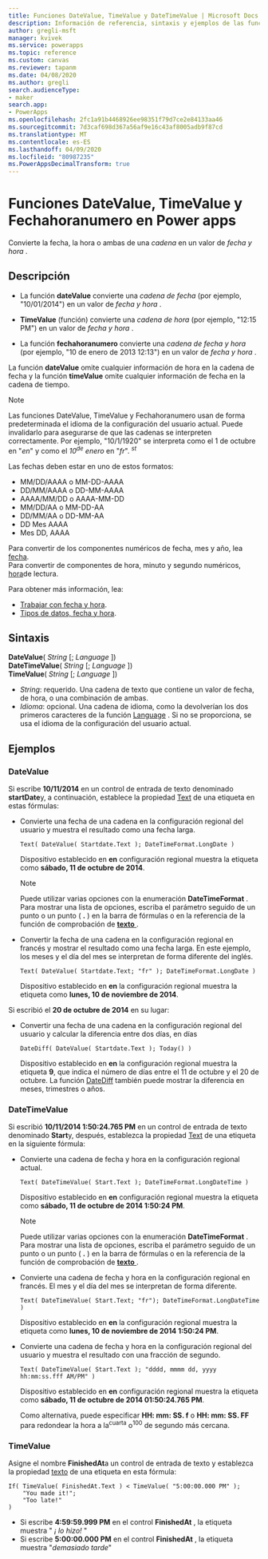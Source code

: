 ```yaml
---
title: Funciones DateValue, TimeValue y DateTimeValue | Microsoft Docs
description: Información de referencia, sintaxis y ejemplos de las funciones DateValue, TimeValue y Fechahoranumero en Power apps
author: gregli-msft
manager: kvivek
ms.service: powerapps
ms.topic: reference
ms.custom: canvas
ms.reviewer: tapanm
ms.date: 04/08/2020
ms.author: gregli
search.audienceType:
- maker
search.app:
- PowerApps
ms.openlocfilehash: 2fc1a91b4468926ee98351f79d7ce2e84133aa46
ms.sourcegitcommit: 7d3caf698d367a56af9e16c43af8005adb9f87cd
ms.translationtype: MT
ms.contentlocale: es-ES
ms.lasthandoff: 04/09/2020
ms.locfileid: "80987235"
ms.PowerAppsDecimalTransform: true
---
```

# <a name="datevalue-timevalue-and-datetimevalue-functions-in-power-apps"></a>Funciones DateValue, TimeValue y Fechahoranumero en Power apps

Convierte la fecha, la hora o ambas de una *cadena* en un valor de *fecha y hora* .

## <a name="description"></a>Descripción

- La función **dateValue** convierte una *cadena de fecha* (por ejemplo, "10/01/2014") en un valor de *fecha y hora* .

- **TimeValue** (función) convierte una *cadena de hora* (por ejemplo, "12:15 PM") en un valor de *fecha y hora* .

- La función **fechahoranumero** convierte una *cadena de fecha y hora* (por ejemplo, "10 de enero de 2013 12:13") en un valor de *fecha y hora* .

La función **dateValue** omite cualquier información de hora en la cadena de fecha y la función **timeValue** omite cualquier información de fecha en la cadena de tiempo.

> [!NOTE]
> Las funciones DateValue, TimeValue y Fechahoranumero usan de forma predeterminada el idioma de la configuración del usuario actual. Puede invalidarlo para asegurarse de que las cadenas se interpreten correctamente. Por ejemplo, "10/1/1920" se interpreta como el 1 de octubre en "*en*" y como el *10<sup>de</sup> enero* en "*fr*". *<sup>st</sup>*

Las fechas deben estar en uno de estos formatos:

- MM/DD/AAAA o MM-DD-AAAA
- DD/MM/AAAA o DD-MM-AAAA
- AAAA/MM/DD o AAAA-MM-DD
- MM/DD/AA o MM-DD-AA
- DD/MM/AA o DD-MM-AA
- DD Mes AAAA
- Mes DD, AAAA

Para convertir de los componentes numéricos de fecha, mes y año, lea [fecha](function-date-time.md). <br>
Para convertir de componentes de hora, minuto y segundo numéricos, [hora](function-date-time.md)de lectura.

Para obtener más información, lea:

- [Trabajar con fecha y hora](../show-text-dates-times.md).
- [Tipos de datos, fecha y hora](data-types.md#date-time-and-datetime).

## <a name="syntax"></a>Sintaxis

**DateValue**( *String* [; *Language* ])<br>
**DateTimeValue**( *String* [; *Language* ])<br>
**TimeValue**( *String* [; *Language* ])

* *String*: requerido. Una cadena de texto que contiene un valor de fecha, de hora, o una combinación de ambas.
* *Idioma*: opcional. Una cadena de idioma, como la devolverían los dos primeros caracteres de la función [Language](function-language.md) .  Si no se proporciona, se usa el idioma de la configuración del usuario actual.  

## <a name="examples"></a>Ejemplos

### <a name="datevalue"></a>DateValue

Si escribe **10/11/2014** en un control de entrada de texto denominado **startDate**y, a continuación, establece la propiedad [Text](../controls/properties-core.md) de una etiqueta en estas fórmulas:

- Convierte una fecha de una cadena en la configuración regional del usuario y muestra el resultado como una fecha larga.

    ```powerapps-comma
    Text( DateValue( Startdate.Text ); DateTimeFormat.LongDate )
    ```

    Dispositivo establecido en **en** configuración regional muestra la etiqueta como **sábado, 11 de octubre de 2014**.
  
    > [!NOTE]
    > Puede utilizar varias opciones con la enumeración **DateTimeFormat** . Para mostrar una lista de opciones, escriba el parámetro seguido de un punto o un punto ( **.** ) en la barra de fórmulas o en la referencia de la función de comprobación de [ **texto** ](function-text.md).

- Convertir la fecha de una cadena en la configuración regional en francés y mostrar el resultado como una fecha larga. En este ejemplo, los meses y el día del mes se interpretan de forma diferente del inglés.

    ```powerapps-comma
    Text( DateValue( Startdate.Text; "fr" ); DateTimeFormat.LongDate )
    ```
  
    Dispositivo establecido en **en** la configuración regional muestra la etiqueta como **lunes, 10 de noviembre de 2014**.

Si escribió el **20 de octubre de 2014** en su lugar:

- Convertir una fecha de una cadena en la configuración regional del usuario y calcular la diferencia entre dos días, en días

    ```powerapps-comma
    DateDiff( DateValue( Startdate.Text ); Today() )
    ```
  
    Dispositivo establecido en **en** la configuración regional muestra la etiqueta **9**, que indica el número de días entre el 11 de octubre y el 20 de octubre. La función [DateDiff](function-dateadd-datediff.md) también puede mostrar la diferencia en meses, trimestres o años.

### <a name="datetimevalue"></a>DateTimeValue

Si escribió **10/11/2014 1:50:24.765 PM** en un control de entrada de texto denominado **Start**y, después, establezca la propiedad [Text](../controls/properties-core.md) de una etiqueta en la siguiente fórmula:

- Convierte una cadena de fecha y hora en la configuración regional actual.
 
    ```powerapps-comma
    Text( DateTimeValue( Start.Text ); DateTimeFormat.LongDateTime )
    ```    
    
    Dispositivo establecido en **en** configuración regional muestra la etiqueta como **sábado, 11 de octubre de 2014 1:50:24 PM**.
  
  > [!NOTE]
  > Puede utilizar varias opciones con la enumeración **DateTimeFormat** . Para mostrar una lista de opciones, escriba el parámetro seguido de un punto o un punto ( **.** ) en la barra de fórmulas o en la referencia de la función de comprobación de [ **texto** ](function-text.md).

- Convierte una cadena de fecha y hora en la configuración regional en francés. El mes y el día del mes se interpretan de forma diferente.

    ```powerapps-comma
    Text( DateTimeValue( Start.Text; "fr"); DateTimeFormat.LongDateTime )
    ```
  
    Dispositivo establecido en **en** la configuración regional muestra la etiqueta como **lunes, 10 de noviembre de 2014 1:50:24 PM**.

- Convierte una cadena de fecha y hora en la configuración regional del usuario y muestra el resultado con una fracción de segundo.

    ```powerapps-comma
    Text( DateTimeValue( Start.Text ); "dddd, mmmm dd, yyyy hh:mm:ss.fff AM/PM" )
    ```
  
    Dispositivo establecido en **en** configuración regional muestra la etiqueta como **sábado, 11 de octubre de 2014 01:50:24.765 PM**.
  
    Como alternativa, puede especificar **HH: mm: SS. f** o **HH: mm: SS. FF** para redondear la hora a la<sup>cuarta</sup> o<sup>100</sup> de segundo más cercana.

### <a name="timevalue"></a>TimeValue

Asigne el nombre **FinishedAt**a un control de entrada de texto y establezca la propiedad [texto](../controls/properties-core.md) de una etiqueta en esta fórmula:

```powerapps-comma
If( TimeValue( FinishedAt.Text ) < TimeValue( "5:00:00.000 PM" ); 
    "You made it!"; 
    "Too late!"
)
```

- Si escribe **4:59:59.999 PM** en el control **FinishedAt** , la etiqueta muestra " *¡ lo hizo!* "
- Si escribe **5:00:00.000 PM** en el control **FinishedAt** , la etiqueta muestra "*demasiado tarde*"
